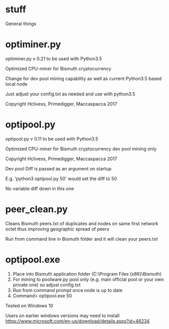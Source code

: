 # stuff
General things

# optiminer.py

optiminer.py v 0.21 to be used with Python3.5

Optimized CPU-miner for Bismuth cryptocurrency

Change for dev pool mining capability as well as current Python3.5 based local node

Just adjust your config.txt as needed and use with python3.5

Copyright Hclivess, Primedigger, Maccaspacca 2017

# optipool.py

optipool.py v 0.11 to be used with Python3.5

Optimized CPU-miner for Bismuth cryptocurrency dev pool mining only

Copyright Hclivess, Primedigger, Maccaspacca 2017

Dev pool Diff is passed as an argument on startup

E.g. 'python3 optipool.py 50' would set the diff to 50

No variable diff down in this one

# peer_clean.py

Cleans Bismuth peers.txt of duplicates and nodes on same first network octet thus improving geographic spread of peers

Run from command line in Bismuth folder and it will clean your peers.txt

# optipool.exe

1. Place into Bismuth application folder (C:\Program Files (x86)\Bismuth)
2. For mining to poolware.py pool only (e.g. main official pool or your own private one) so adjust config.txt
3. Run from command prompt once node is up to date
4. Command> optipool.exe 50

Tested on Windows 10

Users on earlier windows versions may need to install https://www.microsoft.com/en-us/download/details.aspx?id=48234
